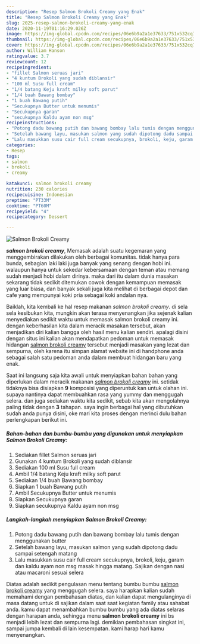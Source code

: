 ```yaml
---
description: "Resep Salmon Brokoli Creamy yang Enak"
title: "Resep Salmon Brokoli Creamy yang Enak"
slug: 2025-resep-salmon-brokoli-creamy-yang-enak
date: 2020-11-19T01:16:29.026Z
image: https://img-global.cpcdn.com/recipes/06e6b9a2a1e37633/751x532cq70/salmon-brokoli-creamy-foto-resep-utama.jpg
thumbnail: https://img-global.cpcdn.com/recipes/06e6b9a2a1e37633/751x532cq70/salmon-brokoli-creamy-foto-resep-utama.jpg
cover: https://img-global.cpcdn.com/recipes/06e6b9a2a1e37633/751x532cq70/salmon-brokoli-creamy-foto-resep-utama.jpg
author: William Hanson
ratingvalue: 3.7
reviewcount: 12
recipeingredient:
- "fillet Salmon seruas jari"
- "4 kuntum Brokoli yang sudah diblansir"
- "100 ml Susu full cream"
- "1/4 batang Keju kraft milky soft parut"
- "1/4 buah Bawang bombay"
- "1 buah Bawang putih"
- "Secukupnya Butter untuk menumis"
- "Secukupnya garan"
- "secukupnya Kaldu ayam non msg"
recipeinstructions:
- "Potong dadu bawang putih dan bawang bombay lalu tumis dengan menggunakan butter"
- "Setelah bawang layu, masukan salmon yang sudah dipotong dadu sampai setengah matang"
- "Lalu masukkan susu cair full cream secukupnya, brokoli, keju, garam dan kaldu ayam non msg masak hingga matang. Sajikan dengan nasi atau macaroni sesuai selera"
categories:
- Resep
tags:
- salmon
- brokoli
- creamy

katakunci: salmon brokoli creamy 
nutrition: 230 calories
recipecuisine: Indonesian
preptime: "PT33M"
cooktime: "PT60M"
recipeyield: "4"
recipecategory: Dessert

---
```



![Salmon Brokoli Creamy](https://img-global.cpcdn.com/recipes/06e6b9a2a1e37633/751x532cq70/salmon-brokoli-creamy-foto-resep-utama.jpg)

<b><i>salmon brokoli creamy</i></b>, Memasak adalah suatu kegemaran yang menggembirakan dilakukan oleh berbagai komunitas. tidak hanya para bunda, sebagian laki laki juga banyak yang senang dengan hobi ini. walaupun hanya untuk sekedar kebersamaan dengan teman atau memang sudah menjadi hobi dalam dirinya. maka dari itu dalam dunia masakan sekarang tidak sedikit ditemukan cowok dengan kemampuan memasak yang luar biasa, dan banyak sekali juga kita melihat di berbagai depot dan cafe yang mempunyai koki pria sebagai koki andalan nya.



Baiklah, kita kembali ke hal resep makanan <i>salmon brokoli creamy</i>. di sela sela kesibukan kita, mungkin akan terasa menyenangkan jika sejenak kalian menyediakan sedikit waktu untuk memasak salmon brokoli creamy ini. dengan keberhasilan kita dalam meracik masakan tersebut, akan menjadikan diri kalian bangga oleh hasil menu kalian sendiri. apalagi disini dengan situs ini kalian akan mendapatkan pedoman untuk memasak hidangan <u>salmon brokoli creamy</u> tersebut menjadi masakan yang lezat dan sempurna, oleh karena itu simpan alamat website ini di handphone anda sebagai salah satu pedoman anda dalam membuat hidangan baru yang enak.


Saat ini langsung saja kita awali untuk menyiapkan bahan bahan yang diperlukan dalam meracik makanan <u><i>salmon brokoli creamy</i></u> ini. setidak tidaknya bisa disiapkan <b>9</b> komposisi yang diperuntuk kan untuk olahan ini. supaya nantinya dapat membuahkan rasa yang yummy dan menggugah selera. dan juga sediakan waktu kita sedikit, sebab kita akan mengolahnya paling tidak dengan <b>3</b> tahapan. saya ingin berbagai hal yang dibutuhkan sudah anda punya disini, oke mari kita proses dengan merinci dulu bahan perlengkapan berikut ini.

<!--inarticleads1-->

##### Bahan-bahan dan bumbu-bumbu yang digunakan untuk menyiapkan Salmon Brokoli Creamy:

1. Sediakan fillet Salmon seruas jari
1. Gunakan 4 kuntum Brokoli yang sudah diblansir
1. Sediakan 100 ml Susu full cream
1. Ambil 1/4 batang Keju kraft milky soft parut
1. Sediakan 1/4 buah Bawang bombay
1. Siapkan 1 buah Bawang putih
1. Ambil Secukupnya Butter untuk menumis
1. Siapkan Secukupnya garan
1. Siapkan secukupnya Kaldu ayam non msg




<!--inarticleads2-->

##### Langkah-langkah menyiapkan Salmon Brokoli Creamy:

1. Potong dadu bawang putih dan bawang bombay lalu tumis dengan menggunakan butter
1. Setelah bawang layu, masukan salmon yang sudah dipotong dadu sampai setengah matang
1. Lalu masukkan susu cair full cream secukupnya, brokoli, keju, garam dan kaldu ayam non msg masak hingga matang. Sajikan dengan nasi atau macaroni sesuai selera




Diatas adalah sedikit pengulasan menu tentang bumbu bumbu <u>salmon brokoli creamy</u> yang menggugah selera. saya harapkan kalian sudah memahami dengan pembahasan diatas, dan kalian dapat mengulanginya di masa datang untuk di sajikan dalam saat saat kegiatan family atau sahabat anda. kamu dapat menambahkan bumbu bumbu yang ada diatas selaras dengan harapan anda, sehingga menu <b>salmon brokoli creamy</b> ini bs menjadi lebih lezat dan sempurna lagi. demikian pembahasan singkat ini, sampai jumpa kembali di lain kesempatan. kami harap hari kamu menyenangkan.
